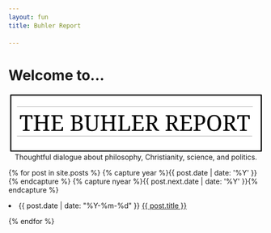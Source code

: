 ```yaml
---
layout: fun
title: Buhler Report

--- 
```


# Welcome to...

<img src="/img/TheBuhlerReport1.png" align="center">

<center>
Thoughtful dialogue about philosophy, Christianity, science, and politics. 

</center>



{% for post in site.posts %}
  {% capture year %}{{ post.date | date: '%Y' }}{% endcapture %}
  {% capture nyear %}{{ post.next.date | date: '%Y' }}{% endcapture %}    
  <li><span class="time">{{ post.date | date: "%Y-%m-%d" }}</span> <a href="{{ post.url }}">{{ post.title }}</a></li>

{% endfor %}



